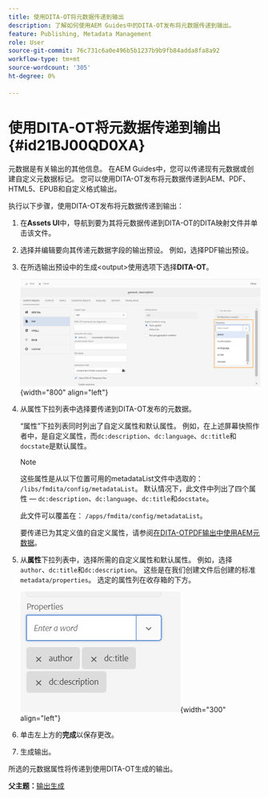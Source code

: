 ```yaml
---
title: 使用DITA-OT将元数据传递到输出
description: 了解如何使用AEM Guides中的DITA-OT发布将元数据传递到输出。
feature: Publishing, Metadata Management
role: User
source-git-commit: 76c731c6a0e496b5b1237b9b9fb84adda8fa8a92
workflow-type: tm+mt
source-wordcount: '305'
ht-degree: 0%

---
```


# 使用DITA-OT将元数据传递到输出 {#id21BJ00QD0XA}

元数据是有关输出的其他信息。 在AEM Guides中，您可以传递现有元数据或创建自定义元数据标记。 您可以使用DITA-OT发布将元数据传递到AEM、PDF、HTML5、EPUB和自定义格式输出。

执行以下步骤，使用DITA-OT发布将元数据传递到输出：

1. 在&#x200B;**Assets UI**&#x200B;中，导航到要为其将元数据传递到DITA-OT的DITA映射文件并单击该文件。
1. 选择并编辑要向其传递元数据字段的输出预设。 例如，选择PDF输出预设。
1. 在所选输出预设中的生成&lt;output\>使用选项下选择&#x200B;**DITA-OT**。

   ![](images/custom-meta-data-output-preset.png){width="800" align="left"}

1. 从属性下拉列表中选择要传递到DITA-OT发布的元数据。

   “属性”下拉列表同时列出了自定义属性和默认属性。 例如，在上述屏幕快照作者中，是自定义属性，而`dc:description`、`dc:language`、`dc:title`和`docstate`是默认属性。

   >[!NOTE]
   >
   > 这些属性是从以下位置可用的metadataList文件中选取的： `/libs/fmdita/config/metadataList`。 默认情况下，此文件中列出了四个属性 — `dc:description`、`dc:language`、`dc:title`和`docstate`。

   此文件可以覆盖在： `/apps/fmdita/config/metadataList`。

   要传递已为其定义值的自定义属性，请参阅[在DITA-OTPDF输出中使用AEM元数据](https://experienceleaguecommunities.adobe.com/t5/xml-documentation-discussions/use-aem-metadata-in-dita-ot-pdf-output/td-p/411880)。

1. 从&#x200B;**属性**&#x200B;下拉列表中，选择所需的自定义属性和默认属性。 例如，选择`author`、`dc:title`和`dc:description`。 这些是在我们创建文件后创建的标准`metadata/properties`。 选定的属性列在收存箱的下方。

   ![](images/selected-metadata-properties.png){width="300" align="left"}

1. 单击左上方的&#x200B;**完成**&#x200B;以保存更改。
1. 生成输出。

所选的元数据属性将传递到使用DITA-OT生成的输出。

**父主题：**[&#x200B;输出生成](generate-output.md)
